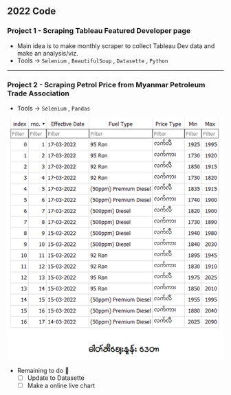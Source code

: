 ## 2022 Code 

### Project 1 - Scraping Tableau Featured Developer page 
- Main idea is to make monthly scraper to collect Tableau Dev data and make an analysis/viz.
- Tools -> `Selenium` , `BeautifulSoup` , `Datasette` , `Python` 
-----
### Project 2 - Scraping Petrol Price from Myanmar Petroleum Trade Association 
- Tools -> `Selenium` , `Pandas`

![sample image](db.png)

- Remaining to do :pencil:
    - [ ] Update to Datasette
    - [ ] Make a online live chart